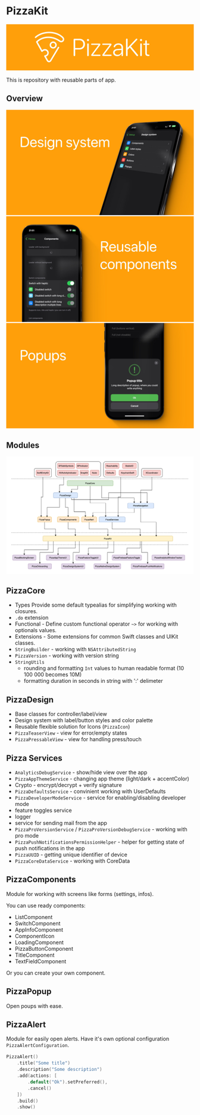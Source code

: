 # PizzaKit

![Logo](Resources/logo.jpg)

This is repository with reusable parts of app.

## Overview

![Design system](Resources/banner_1.jpg)
![Reusable components](Resources/banner_2.jpg)
![Popups](Resources/banner_3.jpg)

## Modules

![Diagram](Resources/diagram.png)

## PizzaCore

- Types Provide some default typealias for simplifying working with closures.
- `.do` extension
- Functional - Define custom functional operator `~>` for working with optionals values.
- Extensions - Some extensions for common Swift classes and UIKit classes.
- `StringBuilder` - working with `NSAttributedString`
- `PizzaVersion` - working with version string
- `StringUtils`
  - rounding and formatting `Int` values to human readable format (10 100 000 becomes 10M)
  - formatting duration in seconds in string with ':' delimeter

## PizzaDesign

- Base classes for controller/label/view
- Design system with label/button styles and color palette
- Reusable flexible solution for Icons (`PizzaIcon`)
- `PizzaTeaserView` - view for error/empty states
- `PizzaPressableView` - view for handling press/touch

## Pizza Services

- `AnalyticsDebugService` - show/hide view over the app
- `PizzaAppThemeService` - changing app theme (light/dark + accentColor)
- Crypto - encrypt/decrypt + verify signature
- `PizzaDefaultsService` - convinient working with UserDefaults
- `PizzaDeveloperModeService` - service for enabling/disabling developer mode
- feature toggles service
- logger
- service for sending mail from the app
- `PizzaProVersionService` / `PizzaProVersionDebugService` - working with pro mode
- `PizzaPushNotificationsPermissionHelper` - helper for getting state of push notifications in the app
- `PizzaUUID` - getting unique identifier of device
- `PizzaCoreDataService` - working with CoreData

## PizzaComponents

Module for working with screens like forms (settings, infos).

You can use ready components:
- ListComponent
- SwitchComponent
- AppInfoComponent
- ComponentIcon
- LoadingComponent
- PizzaButtonComponent
- TitleComponent
- TextFieldComponent

Or you can create your own component.

## PizzaPopup

Open poups with ease.

## PizzaAlert

Module for easily open alerts.
Have it's own optional configuration `PizzaAlertConfiguration`.

```swift
PizzaAlert()
    .title("Some title")
    .description("Some description")
    .add(actions: [
        .default("Ok").setPreferred(),
        .cancel()
    ])
    .build()
    .show()
```

